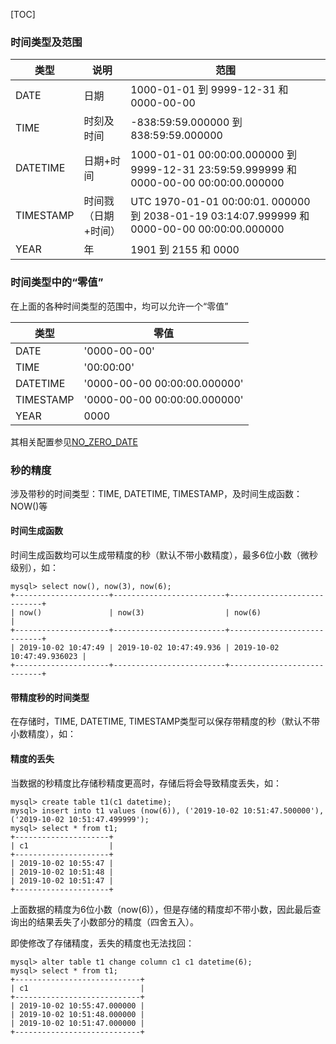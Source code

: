 [TOC]

### 时间类型及范围
| 类型 | 说明| 范围 |
| ---- | ---- | ---- |
| DATE | 日期 | 1000-01-01 到 9999-12-31 和 0000-00-00 |
| TIME | 时刻及时间 | -838:59:59.000000 到 838:59:59.000000 |
| DATETIME | 日期+时间 | 1000-01-01 00:00:00.000000  到 9999-12-31 23:59:59.999999 和 0000-00-00 00:00:00.000000|
| TIMESTAMP | 时间戮（日期+时间） | UTC 1970-01-01 00:00:01. 000000 到 2038-01-19 03:14:07.999999 和 0000-00-00 00:00:00.000000 |
| YEAR | 年 | 1901 到 2155 和 0000 |

### 时间类型中的“零值”
在上面的各种时间类型的范围中，均可以允许一个“零值”

| 类型 | 零值 |
| ---- | ---- |
| DATE | '0000-00-00' |
| TIME | '00:00:00'  |
| DATETIME | '0000-00-00 00:00:00.000000' |
| TIMESTAMP | '0000-00-00 00:00:00.000000' |
| YEAR | 0000 |
其相关配置参见[NO_ZERO_DATE](/data_types/date_time/introduce/时间类型相关设置.md#NO_ZERO_DATE)


### 秒的精度
涉及带秒的时间类型：TIME, DATETIME, TIMESTAMP，及时间生成函数：NOW()等

#### 时间生成函数
时间生成函数均可以生成带精度的秒（默认不带小数精度），最多6位小数（微秒级别），如：
```
mysql> select now(), now(3), now(6);
+---------------------+-------------------------+----------------------------+
| now()               | now(3)                  | now(6)                     |
+---------------------+-------------------------+----------------------------+
| 2019-10-02 10:47:49 | 2019-10-02 10:47:49.936 | 2019-10-02 10:47:49.936023 |
+---------------------+-------------------------+----------------------------+
```

#### 带精度秒的时间类型
在存储时，TIME, DATETIME, TIMESTAMP类型可以保存带精度的秒（默认不带小数精度），如：

#### 精度的丢失
当数据的秒精度比存储秒精度更高时，存储后将会导致精度丢失，如：
```
mysql> create table t1(c1 datetime);
mysql> insert into t1 values (now(6)), ('2019-10-02 10:51:47.500000'), ('2019-10-02 10:51:47.499999');
mysql> select * from t1;
+---------------------+
| c1                  |
+---------------------+
| 2019-10-02 10:55:47 |
| 2019-10-02 10:51:48 |
| 2019-10-02 10:51:47 |
+---------------------+
```
上面数据的精度为6位小数（now(6)），但是存储的精度却不带小数，因此最后查询出的结果丢失了小数部分的精度（四舍五入）。

即使修改了存储精度，丢失的精度也无法找回：
```
mysql> alter table t1 change column c1 c1 datetime(6);
mysql> select * from t1;
+----------------------------+
| c1                         |
+----------------------------+
| 2019-10-02 10:55:47.000000 |
| 2019-10-02 10:51:48.000000 |
| 2019-10-02 10:51:47.000000 |
+----------------------------+
```
